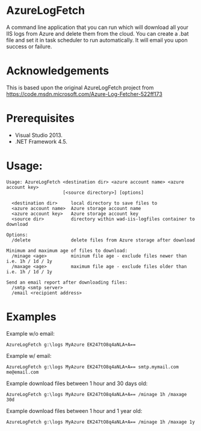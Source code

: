 # AzureLogFetch

A command line application that you can run which will download all your IIS logs from Azure and delete them from the 
cloud. You can create a .bat file and set it in task scheduler to run automatically. It will email you upon success or failure.

# Acknowledgements

This is based upon the original AzureLogFetch project from https://code.msdn.microsoft.com/Azure-Log-Fetcher-522ff173

# Prerequisites

* Visual Studio 2013.
* .NET Framework 4.5.

# Usage:

	Usage: AzureLogFetch <destination dir> <azure account name> <azure account key>
						 [<source directory>] [options]
	
	  <destination dir>     local directory to save files to
	  <azure account name>  Azure storage account name
	  <azure account key>   Azure storage account key
	  <source dir>          directory within wad-iis-logfiles container to download
	
	Options:
	  /delete               delete files from Azure storage after download
	
	Minimum and maximum age of files to download:
	  /minage <age>         mininum file age - exclude files newer than i.e. 1h / 1d / 1y
	  /maxage <age>         maximum file age - exclude files older than i.e. 1h / 1d / 1y
	
	Send an email report after downloading files:
	  /smtp <smtp server>
	  /email <recipient address>
        
# Examples

Example w/o email:

    AzureLogFetch g:\logs MyAzure EK247tO8q4aNLA+A==
    
Example w/ email:

    AzureLogFetch g:\logs MyAzure EK247tO8q4aNLA+A== smtp.mymail.com me@email.com
    
Example download files between 1 hour and 30 days old:

    AzureLogFetch g:\logs MyAzure EK247tO8q4aNLA+A== /minage 1h /maxage 30d
    
Example download files between 1 hour and 1 year old:

    AzureLogFetch g:\logs MyAzure EK247tO8q4aNLA+A== /minage 1h /maxage 1y
